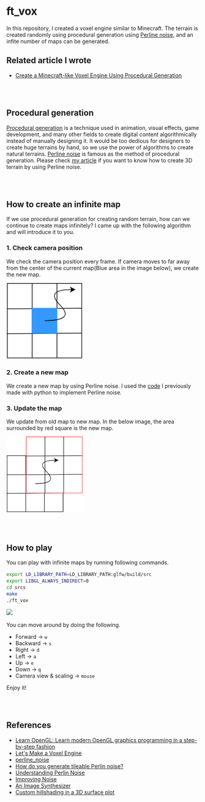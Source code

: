 # ft_vox
In this repository, I created a voxel engine similar to Minecraft. The terrain is created randomly using procedural generation using [Perline noise](https://en.wikipedia.org/wiki/Perlin_noise#:~:text=Perlin%20noise%20is%20a%20procedural,details%20are%20the%20same%20size.), and an infite number of maps can be generated.

## Related article I wrote
- [Create a Minecraft-like Voxel Engine Using Procedural Generation](https://medium.com/@hirok4/create-a-minecraft-like-voxel-engine-using-procedural-generation-39dc9d696a3c)

<br><br>

## Procedural generation
[Procedural generation](https://en.wikipedia.org/wiki/Procedural_generation) is a technique used in animation, visual effects, game development, and many other fields to create digital content algorithmically instead of manually designing it. It would be too dedious for designers to create huge terrains by hand, so we use the power of algorithms to create natural terrains. [Perline noise](https://en.wikipedia.org/wiki/Perlin_noise#:~:text=Perlin%20noise%20is%20a%20procedural,details%20are%20the%20same%20size.) is famous as the method of procedural generation. Please check [my article](https://medium.com/@hirok4/create-random-3d-terrain-by-using-perline-noise-546c6de2a166) if you want to know how to create 3D terrain by using Perline noise.

<br><br>

## How to create an infinite map
If we use procedural generation for creating random terrain, how can we continue to create maps infinitely? I came up with the following algorithm and will introduce it to you.

### 1. Check camera position
We check the camera position every frame. If camera moves to far away from the center of the current map(Blue area in the image below), we create the new map.

<img src='images/ft_vox_map1.png' width='200'>

### 2. Create a new map
We create a new map by using Perline noise. I used the [code](https://github.com/Hiroaki-K4/perline_noise) I previously made with python to implement Perline noise.

### 3. Update the map
We update from old map to new map. In the below image, the area surrounded by red square is the new map.

<img src='images/ft_vox_map2.png' width='200'>

<br></br>

## How to play
You can play with infinite maps by running following commands.

```bash
export LD_LIBRARY_PATH=LD_LIBRARY_PATH:glfw/build/src
export LIBGL_ALWAYS_INDIRECT=0
cd srcs
make
./ft_vox
```

<img src='images/ft_vox_long.gif' width='600'>

You can move around by doing the following.

- Forward -> `w`
- Backward -> `s`
- Right -> `d`
- Left -> `a`
- Up -> `e`
- Down -> `q`
- Camera view & scaling  -> `mouse`

Enjoy it!

<br></br>

## References
- [Learn OpenGL: Learn modern OpenGL graphics programming in a step-by-step fashion](https://learnopengl.com/book/book_pdf.pdf)
- [Let's Make a Voxel Engine](https://sites.google.com/site/letsmakeavoxelengine/home)
- [perline_noise](https://github.com/Hiroaki-K4/perline_noise)
- [How do you generate tileable Perlin noise?](https://gamedev.stackexchange.com/questions/23625/how-do-you-generate-tileable-perlin-noise)
- [Understanding Perlin Noise](https://adrianb.io/2014/08/09/perlinnoise.html)
- [Improving Noise](https://mrl.cs.nyu.edu/~perlin/paper445.pdf)
- [An Image Synthesizer](https://dl.acm.org/doi/pdf/10.1145/325165.325247)
- [Custom hillshading in a 3D surface plot](https://matplotlib.org/stable/gallery/mplot3d/custom_shaded_3d_surface.html#sphx-glr-gallery-mplot3d-custom-shaded-3d-surface-py)
